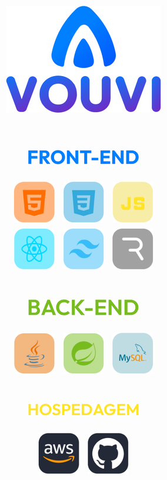 <div align="center">
    <img src="images/logo.png">
</div>
<br/><br/><br><br><br>

<p align="center" >
 <img src="images/FRONT-END.png" alt="HTML" width="300" />
</p>
<br>
<!-- Primeira linha de imagens -->
<p align="center">
  <img src="images/HTML.png" alt="HTML" width="110" />
  &nbsp;&nbsp;&nbsp;&nbsp;
  <img src="images/CSS.png" alt="CSS" width="110" />
  &nbsp;&nbsp;&nbsp;&nbsp;
  <img src="images/JavaScript.png" alt="JavaScript" width="110" />
</p>

<!-- Segunda linha de imagens -->
<p align="center">
  <img src="images/React.png" alt="React" width="110" />
  &nbsp;&nbsp;&nbsp;&nbsp;
  <img src="images/TailWind.png" alt="Tailwind" width="110" />
  &nbsp;&nbsp;&nbsp;&nbsp;
  <img src="images/Rive.png" alt="Rive" width="110" />
</p>

<br/><br/><br>

<p align="center" >
 <img src="images/BACK-END.png" alt="back-end" width="300" />
</p>

<br>
<!-- Primeira linha de imagens -->
<p align="center">
  <img src="images/Java.png" alt="Java" width="110" />
  &nbsp;&nbsp;&nbsp;&nbsp;
  <img src="images/Spring.png" alt="Spring" width="110" />
  &nbsp;&nbsp;&nbsp;&nbsp;
  <img src="images/MySQL.png" alt="MySQL" width="110" />
</p>

<br/><br/><br>
<p align="center" >
 <img src="images/HOSPEDAGEM.png" alt="back-end" width="300" />
</p>

<br>
<!-- Primeira linha de imagens -->
<p align="center">
  <img src="images/AWS.png" alt="AWS" width="110" />
  &nbsp;&nbsp;&nbsp;&nbsp;
  <img src="images/GITHUB.png" alt="GITHUB" width="110" />
</p>

